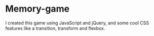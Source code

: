 # Memory-game
I created this game using JavaScript and jQuery, and some cool CSS features like a transition, transform and flexbox.
